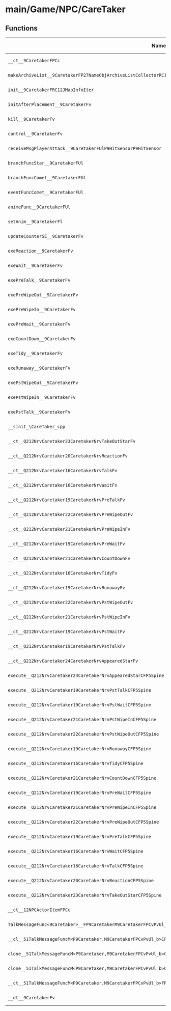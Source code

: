 # main/Game/NPC/CareTaker

## Functions

| Name | Address | Match % |
|------|---------|---------|
| `__ct__9CaretakerFPCc` | `0x8026ECDC` | :x: (0.0%) |
| `makeArchiveList__9CaretakerFP27NameObjArchiveListCollectorRC12JMapInfoIter` | `0x8026ED30` | :x: (0.0%) |
| `init__9CaretakerFRC12JMapInfoIter` | `0x8026EDDC` | :x: (0.0%) |
| `initAfterPlacement__9CaretakerFv` | `0x8026F24C` | :x: (0.0%) |
| `kill__9CaretakerFv` | `0x8026F28C` | :x: (0.0%) |
| `control__9CaretakerFv` | `0x8026F2D4` | :x: (0.0%) |
| `receiveMsgPlayerAttack__9CaretakerFUlP9HitSensorP9HitSensor` | `0x8026F31C` | :x: (0.0%) |
| `branchFuncStar__9CaretakerFUl` | `0x8026F38C` | :x: (0.0%) |
| `branchFuncComet__9CaretakerFUl` | `0x8026F3A4` | :x: (0.0%) |
| `eventFuncComet__9CaretakerFUl` | `0x8026F4B0` | :x: (0.0%) |
| `animeFunc__9CaretakerFUl` | `0x8026F51C` | :x: (0.0%) |
| `setAnim__9CaretakerFl` | `0x8026F588` | :x: (0.0%) |
| `updateCounterSE__9CaretakerFv` | `0x8026F678` | :x: (0.0%) |
| `exeReaction__9CaretakerFv` | `0x8026F780` | :x: (0.0%) |
| `exeWait__9CaretakerFv` | `0x8026F880` | :x: (0.0%) |
| `exePreTalk__9CaretakerFv` | `0x8026F914` | :x: (0.0%) |
| `exePreWipeOut__9CaretakerFv` | `0x8026F9C0` | :x: (0.0%) |
| `exePreWipeIn__9CaretakerFv` | `0x8026FA90` | :x: (0.0%) |
| `exePreWait__9CaretakerFv` | `0x8026FAF4` | :x: (0.0%) |
| `exeCountDown__9CaretakerFv` | `0x8026FB64` | :x: (0.0%) |
| `exeTidy__9CaretakerFv` | `0x8026FC04` | :x: (0.0%) |
| `exeRunaway__9CaretakerFv` | `0x8026FCDC` | :x: (0.0%) |
| `exePstWipeOut__9CaretakerFv` | `0x8026FD44` | :x: (0.0%) |
| `exePstWipeIn__9CaretakerFv` | `0x8026FE5C` | :x: (0.0%) |
| `exePstTalk__9CaretakerFv` | `0x8026FEE0` | :x: (0.0%) |
| `__sinit_\CareTaker_cpp` | `0x8026FF60` | :x: (0.0%) |
| `__ct__Q212NrvCaretaker23CaretakerNrvTakeOutStarFv` | `0x8026FFFC` | :x: (0.0%) |
| `__ct__Q212NrvCaretaker20CaretakerNrvReactionFv` | `0x8027000C` | :x: (0.0%) |
| `__ct__Q212NrvCaretaker16CaretakerNrvTalkFv` | `0x8027001C` | :x: (0.0%) |
| `__ct__Q212NrvCaretaker16CaretakerNrvWaitFv` | `0x8027002C` | :x: (0.0%) |
| `__ct__Q212NrvCaretaker19CaretakerNrvPreTalkFv` | `0x8027003C` | :x: (0.0%) |
| `__ct__Q212NrvCaretaker22CaretakerNrvPreWipeOutFv` | `0x8027004C` | :x: (0.0%) |
| `__ct__Q212NrvCaretaker21CaretakerNrvPreWipeInFv` | `0x8027005C` | :x: (0.0%) |
| `__ct__Q212NrvCaretaker19CaretakerNrvPreWaitFv` | `0x8027006C` | :x: (0.0%) |
| `__ct__Q212NrvCaretaker21CaretakerNrvCountDownFv` | `0x8027007C` | :x: (0.0%) |
| `__ct__Q212NrvCaretaker16CaretakerNrvTidyFv` | `0x8027008C` | :x: (0.0%) |
| `__ct__Q212NrvCaretaker19CaretakerNrvRunawayFv` | `0x8027009C` | :x: (0.0%) |
| `__ct__Q212NrvCaretaker22CaretakerNrvPstWipeOutFv` | `0x802700AC` | :x: (0.0%) |
| `__ct__Q212NrvCaretaker21CaretakerNrvPstWipeInFv` | `0x802700BC` | :x: (0.0%) |
| `__ct__Q212NrvCaretaker19CaretakerNrvPstWaitFv` | `0x802700CC` | :x: (0.0%) |
| `__ct__Q212NrvCaretaker19CaretakerNrvPstTalkFv` | `0x802700DC` | :x: (0.0%) |
| `__ct__Q212NrvCaretaker24CaretakerNrvAppearedStarFv` | `0x802700EC` | :x: (0.0%) |
| `execute__Q212NrvCaretaker24CaretakerNrvAppearedStarCFP5Spine` | `0x802700FC` | :x: (0.0%) |
| `execute__Q212NrvCaretaker19CaretakerNrvPstTalkCFP5Spine` | `0x80270138` | :x: (0.0%) |
| `execute__Q212NrvCaretaker19CaretakerNrvPstWaitCFP5Spine` | `0x80270140` | :x: (0.0%) |
| `execute__Q212NrvCaretaker21CaretakerNrvPstWipeInCFP5Spine` | `0x80270188` | :x: (0.0%) |
| `execute__Q212NrvCaretaker22CaretakerNrvPstWipeOutCFP5Spine` | `0x80270190` | :x: (0.0%) |
| `execute__Q212NrvCaretaker19CaretakerNrvRunawayCFP5Spine` | `0x80270198` | :x: (0.0%) |
| `execute__Q212NrvCaretaker16CaretakerNrvTidyCFP5Spine` | `0x802701A0` | :x: (0.0%) |
| `execute__Q212NrvCaretaker21CaretakerNrvCountDownCFP5Spine` | `0x802701A8` | :x: (0.0%) |
| `execute__Q212NrvCaretaker19CaretakerNrvPreWaitCFP5Spine` | `0x802701B0` | :x: (0.0%) |
| `execute__Q212NrvCaretaker21CaretakerNrvPreWipeInCFP5Spine` | `0x802701B8` | :x: (0.0%) |
| `execute__Q212NrvCaretaker22CaretakerNrvPreWipeOutCFP5Spine` | `0x802701C0` | :x: (0.0%) |
| `execute__Q212NrvCaretaker19CaretakerNrvPreTalkCFP5Spine` | `0x802701C8` | :x: (0.0%) |
| `execute__Q212NrvCaretaker16CaretakerNrvWaitCFP5Spine` | `0x802701D0` | :x: (0.0%) |
| `execute__Q212NrvCaretaker16CaretakerNrvTalkCFP5Spine` | `0x802701D8` | :x: (0.0%) |
| `execute__Q212NrvCaretaker20CaretakerNrvReactionCFP5Spine` | `0x80270214` | :x: (0.0%) |
| `execute__Q212NrvCaretaker23CaretakerNrvTakeOutStarCFP5Spine` | `0x8027021C` | :x: (0.0%) |
| `__ct__12NPCActorItemFPCc` | `0x80270220` | :x: (0.0%) |
| `TalkMessageFunc<9Caretaker>__FP9CaretakerM9CaretakerFPCvPvUl_b_51TalkMessageFuncM<P9Caretaker,M9CaretakerFPCvPvUl_b>` | `0x80270248` | :x: (0.0%) |
| `__cl__51TalkMessageFuncM<P9Caretaker,M9CaretakerFPCvPvUl_b>CFUl` | `0x80270288` | :x: (0.0%) |
| `clone__51TalkMessageFuncM<P9Caretaker,M9CaretakerFPCvPvUl_b>CFv` | `0x802702B8` | :x: (0.0%) |
| `clone__51TalkMessageFuncM<P9Caretaker,M9CaretakerFPCvPvUl_b>CFP7JKRHeap` | `0x802702F8` | :x: (0.0%) |
| `__ct__51TalkMessageFuncM<P9Caretaker,M9CaretakerFPCvPvUl_b>FRC51TalkMessageFuncM<P9Caretaker,M9CaretakerFPCvPvUl_b>` | `0x8027033C` | :x: (0.0%) |
| `__dt__9CaretakerFv` | `0x8027036C` | :x: (0.0%) |